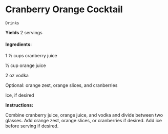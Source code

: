 # Cranberry Orange Cocktail

`Drinks`

**Yields** 2 servings

#### **Ingredients:**

1 1⁄2 cups cranberry juice

1⁄2 cup orange juice

2 oz vodka

Optional: orange zest, orange slices, and cranberries

Ice, if desired 

**Instructions:**

Combine cranberry juice, orange juice, and vodka and divide between two glasses. Add orange zest, orange slices, or cranberries if desired. Add ice before serving if desired.
